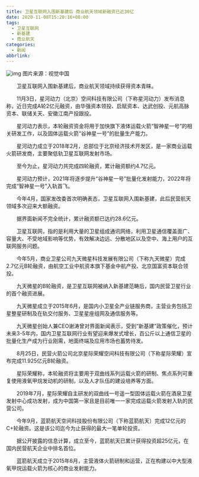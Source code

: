 ```yaml
---
title: 卫星互联网入围新基建后 商业航天领域新融资已近30亿
date: 2020-11-08T15:20:16+08:00
tags:
  - 卫星互联网
  - 新基建
  - 商业航天
categories:
  - 新闻
abbrlink:
---
```


![img](https://cdn.jsdelivr.net/gh/yakeing/Documentation@main/Hexo/images/e2cc-kcieywa0064868.png)
图片来源：视觉中国

　　卫星互联网入围新基建后，商业航天领域持续获得资本青睐。

　　11月3日，星河动力（北京）空间科技有限公司（下称星河动力）发布消息称，近日完成A轮2亿元融资，由华强资本领投、启赋资本、达武创投、元航高脉资本、联储关天、安徽江南产投跟投。

　　星河动力表示，本轮融资资金将用于加快旗下液体运载火箭“智神星一号”的相关研发工作，以及固体运载火箭“谷神星一号”的批量生产能力。

　　星河动力成立于2018年2月，总部位于北京经济技术开发区，是一家商业运载火箭研发商，主要聚低轨卫星互联网发射市场。

　　至今为止，星河动力共完成四轮融资，累计融资额约4.7亿元。

　　星河动力预计，2021年将逐步提升“谷神星一号”批量化发射能力，2022年将完成“智神星一号”入轨首飞。

　　今年4月，国家发改委首次明确表态，卫星互联网入围新基建，此后民营航天领域多次迎来大额融资。

　　据界面新闻不完全统计，累计融资额已达约28.6亿元。

　　卫星互联网，指的是利用大量的卫星组成通讯网络，利用卫星通信覆盖面广、容量大、不受地域影响等优势，有效解决边远、分散地区以及空中、海上用户的互联网服务问题。

　　今年5月，商业卫星公司九天微星科技发展有限公司（下称九天微星）完成2.7亿元B轮融资，由航空工业中航资本旗下基金中航产投、北京国富资本联合领投。

　　九天微星的B轮融资，是卫星互联网被纳入新基建范畴后，国内民营卫星行业的首个融资进展。

　　九天微星成立于2015年6月，是国内小卫星全产业链服务商，主营业务包括卫星整星研制及在轨交付服务、卫星星座组网及通信服务等。

　　九天微星创始人兼CEO谢涛曾对界面新闻表示，受到“新基建”政策催化，预计未来3-5年内，国内卫星互联网行业有望迎来爆发式增长，百公斤以上通信卫星的批量化生产成为行业刚需，地面终端及应用市场也蓄势待发。

　　8月25日，民营火箭公司北京星际荣耀空间科技有限公司（下称星际荣耀）宣布完成11.925亿元B轮融资。

　　星际荣耀称，本轮融资将主要用于双曲线系列运载火箭的研制、焦点系列可重复使用液氧甲烷发动机的研制，以及人才队伍的建设培养等方面。

　　2019年7月，星际荣耀自主研发的双曲线一号遥一型固体运载火箭在酒泉卫星发射中心成功发射，成为中国第一家且是目前唯一一家完成运载火箭发射入轨的民营公司。

　　今年9月，蓝箭航天空间科技股份有限公司（下称蓝箭航天）完成12亿元的C+轮融资。这是该公司迄今为止获得的最大一笔单轮投资。

　　据公开披露的信息计算，成立至今，蓝箭航天已累计获得投资超25亿元，在国内民营航天企业中排名首位。

　　蓝箭航天成立于2015年6月，主营液体火箭研制和运营，正在构建以中大型液氧甲烷运载火箭为核心的商业发射能力。